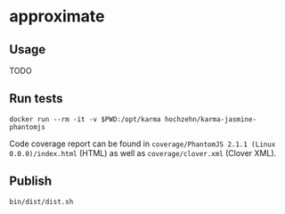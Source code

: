 # approximate

## Usage

TODO

## Run tests

    docker run --rm -it -v $PWD:/opt/karma hochzehn/karma-jasmine-phantomjs
    
Code coverage report can be found in `coverage/PhantomJS 2.1.1 (Linux 0.0.0)/index.html` (HTML) as well as `coverage/clover.xml` (Clover XML).

## Publish
    
    bin/dist/dist.sh
